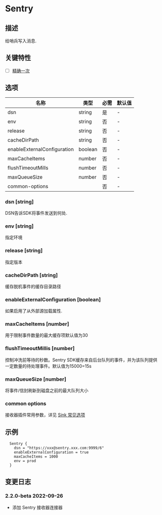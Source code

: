 # Sentry

## 描述

给哨兵写入消息.

## 关键特性

- [ ] [精确一次](../../concept/connector-v2-features.md)

## 选项

|            名称                 |  类型   | 必需 | 默认值 |
|-----------------------------|---------|----|---------------|
| dsn                         | string  | 是  | -             |
| env                         | string  | 否  | -             |
| release                     | string  | 否 | -             |
| cacheDirPath                | string  | 否 | -             |
| enableExternalConfiguration | boolean | 否 | -             |
| maxCacheItems               | number  | 否 | -             |
| flushTimeoutMills           | number  | 否 | -             |
| maxQueueSize                | number  | 否 | -             |
| common-options              |         | 否 | -             |

### dsn [string]

DSN告诉SDK将事件发送到何处.

### env [string]

指定环境

### release [string]

指定版本

### cacheDirPath [string]

缓存脱机事件的缓存目录路径

### enableExternalConfiguration [boolean]

如果启用了从外部源加载属性.

### maxCacheItems [number]

用于限制事件数量的最大缓存项默认值为30

### flushTimeoutMillis [number]

控制冲洗前等待的秒数。Sentry SDK缓存来自后台队列的事件，并为该队列提供一定数量的待处理事件。默认值为15000=15s

### maxQueueSize [number]

将事件/信封刷新到磁盘之前的最大队列大小

### common options

接收器插件常用参数，详见 [Sink 常见选项](../sink-common-options.md) 

## 示例

```
  Sentry {
    dsn = "https://xxx@sentry.xxx.com:9999/6"
    enableExternalConfiguration = true
    maxCacheItems = 1000
    env = prod
  }

```

## 变更日志

### 2.2.0-beta 2022-09-26

- 添加 Sentry 接收器连接器

